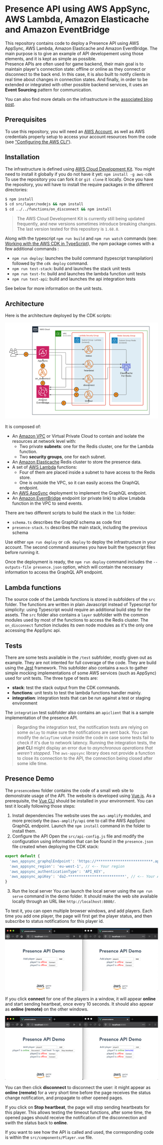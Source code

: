 # Presence API using AWS AppSync, AWS Lambda, Amazon Elasticache and Amazon EventBridge

This repository contains code to deploy a Presence API using AWS AppSync, AWS Lambda, Amazon Elasticache and Amazon EventBridge. The main purpose is to give an example of API developement using those elements, and it is kept as simple as possible.   
Presence APIs are often used for game backend, their main goal is to maintain player's connection state: offline or online as they connect or disconnect to the back end. In this case, it is also built to notify clients in real time about changes in connection states. And finally, in order to be extended or integrated with other possible backend services, it uses an **Event Sourcing** pattern for communication.

You can also find more details on the infrastructure in the [associated blog post](./blogpost/Post.md).

## Prerequisites
To use this repository, you will need an [AWS Account](https://aws.amazon.com/free/), as well as AWS credentials properly setup to access your account resources from the code (see ["Configuring the AWS CLI"](https://docs.aws.amazon.com/cli/latest/userguide/cli-chap-configure.html)).


## Installation
The infrastructure is defined using [AWS Cloud Development Kit](https://aws.amazon.com/cdk/). You might need to install it globally if you do not have it yet:
`npm install -g aws-cdk`
To use the repository you can fork it or `git clone` it locally. Once you have the repository, you will have to install the require packages in the different directories:   

```bash
$ npm install
$ cd src/layer/nodejs && npm install
$ cd ../../functions/on_disconnect && npm install
```
> The AWS Cloud Development Kit is currently still being updated frequently, and new versions sometimes introduce breaking changes. The last version tested for this repository is `1.68.0`.

Along with the typescript `npm run build` and `npm run watch` commands (see: [Working with the AWS CDK in TypeScript](https://docs.aws.amazon.com/cdk/latest/guide/work-with-cdk-typescript.html)), the npm package comes with a few additional commands :
- `npm run deploy`: launches the build command (typescript transpilation) followed by the `cdk deploy` command.
- `npm run test-stack`: build and launches the stack unit tests
- `npm run test-fn`: build and launches the lambda function unit tests
- `npm run test-api`: build and launches the api integration tests

See below for more information on the unit tests.

## Architecture
Here is the architecture deployed by the CDK scripts:

![Architecture](blogpost/images/Presence_API_Events.png)

It is composed of:
- An [Amazon VPC](https://aws.amazon.com/vpc) or Virtual Private Cloud to contain and isolate the resources at network level with:
  - Two private **subnets**: one for the Redis cluster, one for the Lambda function.
  - Two **security groups**, one for each subnet.
- An [Amazon Elasticache](https://aws.amazon.com/elasticache) Redis cluster to store the presence data.
- A set of [AWS Lambda](https://aws.amazon.com/lambda) functions:
  - Four of them are placed inside a subnet to have access to the Redis store.
  - One is outside the VPC, so it can easily access the GraphQL endpoint.
- An [AWS AppSync](https://aws.amazon.com/appsync) deployment to implement the GraphQL endpoint.
- An [Amazon EventBridge](https://aws.amazon.com/eventbridge) endpoint (or private link) to allow Lmabda function in the VPC to send events.

There are two different scripts to build the stack in the `lib` folder:
- `schema.ts` describes the GraphQl schema as code first
- `presence-stack.ts` describes the main stack, including the previous schema

Use either `npm run deploy` or `cdk deploy` to deploy the infrastructure in your account. The second command assumes you have built the typescript files before running it.

Once the deployment is ready, the `npm run deploy` command includes the `--outputs-file presence.json` option, which will contain the necessary information to access the GraphQL API endpoint.

## Lambda functions
The source code of the Lambda functions is stored in subfolders of the `src` folder. The functions are written in plain Javascript instead of Typescript for simplicity: using Typescript would require an additional build step for the assets.
The `src` folder also contains a `layer` subfolder with the common modules used by most of the functions to access the Redis cluster.
The `on_disconnect` function includes its own node modules as it's the only one accessing the AppSync api.

## Tests
There are some tests available in the `/test` subfolder, mostly given out as example. They are not intented for full coverage of the code. They are build using the [Jest](https://jestjs.io/en/) framework. This subfolder also contains a `mock` to gather simple mocking implementations of some AWS services (such as AppSync) used for unit tests. The three type of tests are:
- **stack**: test the stack output from the CDK commands.
- **functions**: unit tests to test the lambda functions handler mainly.
- **integration**: integration tests that can be run against a test or staging environment

The `integration` test subfolder also contains an `apiclient` that is a sample implementation of the presence API.

> Regarding the integration test, the notification tests are relying on some `delay` to make sure the notifications are sent back. You can modify the `delayTime` value inside the code in case some tests fail to check if it's due to network latency.
> Running the integration tests, the **jest CLI** might display an error due to *asynchronous operations that weren't stopped*. The `aws-appsync` library does not provide a function to close its connection to the API, the connection being closed after some idle time.

## Presence Demo
The `presencedemo` folder contains the code of a small web site to demonstrate usage of the API. The website is developed using [Vue.js](https://v3.vuejs.org/). As a prerequisite, the [Vue CLI](https://cli.vuejs.org/guide/installation.html) should be installed in your environment. You can test it locally following those steps:
1. Install dependencies
  The website uses the `aws-amplify` modules, and more precisely the `@aws-amplify/api` one to call the AWS AppSync GraphQL endpoint. Launch the `npm install` command in the folder to install them.
2. Configure the API
  Open the `src/api-config.js` file and modify the configuration using information that can be found in the `presence.json` file created when deploying the CDK stack:
  ```javascript
  export default {
    'aws_appsync_graphqlEndpoint': 'https://**************************.appsync-api.**-****-*.amazonaws.com/graphql', // <-- Your endpoint
    'aws_appsync_region': 'eu-west-1', // <-- Your region
    'aws_appsync_authenticationType': 'API_KEY',
    'aws_appsync_apiKey': 'da2-**************************', // <-- Your API Key for test
  }
  ```
3. Run the local server
  You can launch the local server using the `npm run serve` command in the demo folder. It should make the web site available locally through an URL like `http://localhost:8080/`. 

To test it, you can open multiple browser windows, and add players. Each time you add one player, the page will first get the player status, and then subscribe to status notifications for this player id.

![Demo1](blogpost/images/demo1.png)

If you click **connect** for one of the players in a window, it will appear **online** and start sending heartbeat, once every 10 seconds. It should also appear as **online (remote)** on the other windows.

![Demo2](blogpost/images/demo2.png)

You can then click **disconnect** to disconnect the user: it might appear as **online (remote)** for a very short time before the page receives the status change notification, and propagate to other opened pages.

If you click on **Stop heartbeat**, the page will stop sending heartbeats for this player. This allows testing the timeout functions, after some time, the opened pages should receive the notification of the disconnection and swith the status back to **online**.

If you want to see how the API is called and used, the corresponding code is within the `src/components/Player.vue` file.